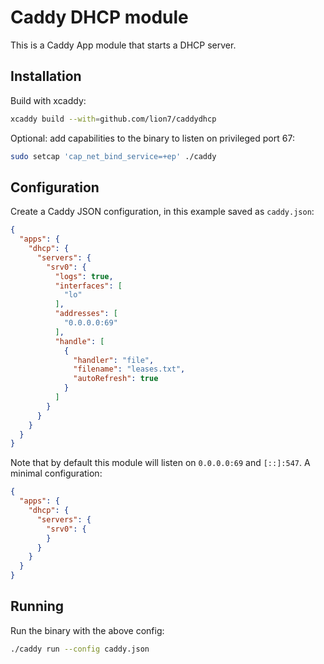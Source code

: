 # Caddy DHCP module

This is a Caddy App module that starts a DHCP server.

## Installation

Build with xcaddy:

```bash
xcaddy build --with=github.com/lion7/caddydhcp
```

Optional: add capabilities to the binary to listen on privileged port 67:

```bash
sudo setcap 'cap_net_bind_service=+ep' ./caddy
```

## Configuration

Create a Caddy JSON configuration, in this example saved as `caddy.json`:

```json
{
  "apps": {
    "dhcp": {
      "servers": {
        "srv0": {
          "logs": true,
          "interfaces": [
            "lo"
          ],
          "addresses": [
            "0.0.0.0:69"
          ],
          "handle": [
            {
              "handler": "file",
              "filename": "leases.txt",
              "autoRefresh": true
            }
          ]
        }
      }
    }
  }
}
```

Note that by default this module will listen on `0.0.0.0:69` and `[::]:547`.
A minimal configuration:

```json
{
  "apps": {
    "dhcp": {
      "servers": {
        "srv0": {
        }
      }
    }
  }
}
```

## Running

Run the binary with the above config:

```bash
./caddy run --config caddy.json
```
